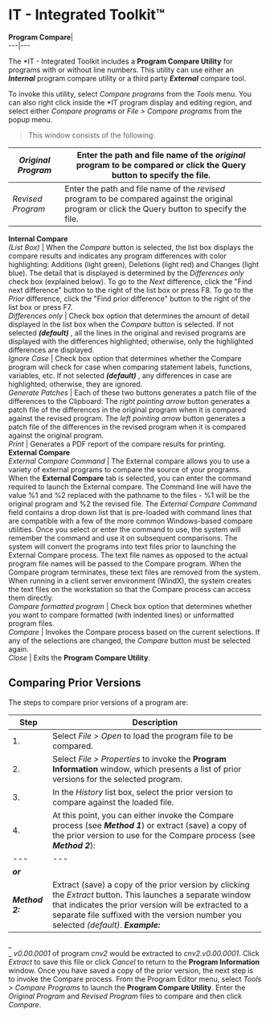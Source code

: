 # IT - Integrated Toolkit™  
  
**Program Compare**|   
---|---  
  
The *IT - Integrated Toolkit includes a **Program Compare Utility** for programs with or without line numbers. This utility can use either an **_Internal_** program compare utility or a third party **_External_** compare tool.

To invoke this utility, select _Compare programs_ from the _Tools_ menu. You can also right click inside the *IT program display and editing region, and select either _Compare programs_ or _File > Compare programs_ from the popup menu.

> This window consists of the following:

_Original Program_ |  Enter the path and file name of the _original_ program to be compared or click the Query button to specify the file.  
---|---  
_Revised Program_ |  Enter the path and file name of the _revised_ program to be compared against the original program or click the Query button to specify the file.  
**Internal Compare**  
_(List Box)_ |  When the _Compare_ button is selected, the list box displays the compare results and indicates any program differences with color highlighting: Additions (light green), Deletions (light red) and Changes (light blue). The detail that is displayed is determined by the _Differences only_ check box (explained below). To go to the _Next_ difference, click the "Find next difference" button to the right of the list box or press F8. To go to the _Prior_ difference, click the "Find prior difference" button to the right of the list box or press F7.  
_Differences only_ |  Check box option that determines the amount of detail displayed in the list box when the _Compare_ button is selected. If not selected **_(default)_** , all the lines in the original and revised programs are displayed with the differences highlighted; otherwise, only the highlighted differences are displayed.  
_Ignore Case_ |  Check box option that determines whether the Compare program will check for case when comparing statement labels, functions, variables, etc. If not selected **_(default)_** , any differences in case are highlighted; otherwise, they are ignored.  
_Generate Patches_ |  Each of these two buttons generates a patch file of the differences to the Clipboard: The  _right pointing arrow_ button generates a patch file of the differences in the original program when it is compared against the revised program. The  _left pointing arrow_ button generates a patch file of the differences in the revised program when it is compared against the original program.  
_Print_ |  Generates a PDF report of the compare results for printing.  
**External Compare**  
_External Compare Command_ |  The External compare allows you to use a variety of external programs to compare the source of your programs. When the **External Compare** tab is selected, you can enter the command required to launch the External compare. The Command line will have the value %1 and %2 replaced with the pathname to the files - %1 will be the original program and %2 the revised file. The _External Compare Command_ field contains a drop down list that is pre-loaded with command lines that are compatible with a few of the more common Windows-based compare utilities. Once you select or enter the command to use, the system will remember the command and use it on subsequent comparisons. The system will convert the programs into text files prior to launching the External Compare process. The text file names as opposed to the actual program file names will be passed to the Compare program. When the Compare program terminates, these text files are removed from the system. When running in a client server environment (WindX), the system creates the text files on the workstation so that the Compare process can access them directly.  
_Compare formatted program_ |  Check box option that determines whether you want to compare formatted (with indented lines) or unformatted program files.  
_Compare_ |  Invokes the Compare process based on the current selections. If any of the selections are changed, the _Compare_ button must be selected again.  
_Close_ |  Exits the **Program Compare Utility**.  
  
## Comparing Prior Versions

The steps to compare prior versions of a program are:

**Step** |  **Description**  
---|---  
1. |  Select _File > Open_ to load the program file to be compared.  
2. |  Select _File > Properties_ to invoke the **Program Information** window, which presents a list of prior versions for the selected program.  
3. |  In the _History_ list box, select the prior version to compare against the loaded file.  
4. |  At this point, you can either invoke the Compare process (see **_Method 1_**) or extract (save) a copy of the prior version to use for the Compare process (see **_Method 2_**): |  **_Method 1:_** |  Invoke the Compare process by clicking the _Compare_ button to launch the **Program Compare Utility**. Verify your file selections and then click _Compare_.  
---|---  
**_or_** |   
**_Method 2:_** |  Extract (save) a copy of the prior version by clicking the _Extract_ button. This launches a separate window that indicates the prior version will be extracted to a separate file suffixed with the version number you selected _(default)_. **_Example:_**  
_  
_ _v0.00.0001_ of program _cnv2_ would be extracted to _cnv2.v0.00.0001_. Click _Extract_ to save this file or click _Cancel_ to return to the **Program Information** window. Once you have saved a copy of the prior version, the next step is to invoke the Compare process. From the Program Editor menu, select _Tools > Compare Programs_ to launch the **Program Compare Utility**. Enter the _Original Program_ and _Revised Program_ files to compare and then click _Compare_.
